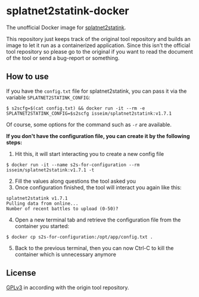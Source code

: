 splatnet2statink-docker
=======================

The unofficial Docker image for [splatnet2statink](https://github.com/frozenpandaman/splatnet2statink).

This repository just keeps track of the original tool repository and builds an image to let it run as a containerized application.
Since this isn't the official tool repository so please go to the original if you want to read the document of the tool or send a bug-report or something.

## How to use

If you have the `config.txt` file for splatnet2statink, you can pass it via the variable `SPLATNET2STATINK_CONFIG`: 

```
$ s2scfg=$(cat config.txt) && docker run -it --rm -e SPLATNET2STATINK_CONFIG=$s2scfg isseim/splatnet2statink:v1.7.1
```

Of course, some options for the command such as `-r` are available.

**If you don't have the configuration file, you can create it by the following steps:**

1. Hit this, it will start interacting you to create a new config file

```
$ docker run -it --name s2s-for-configuration --rm isseim/splatnet2statink:v1.7.1 -t
```

2. Fill the values along questions the tool asked you
3. Once configuration finished, the tool will interact you again like this:

```
splatnet2statink v1.7.1
Pulling data from online...
Number of recent battles to upload (0-50)?
``` 

4. Open a new terminal tab and retrieve the configuration file from the container you started:

```
$ docker cp s2s-for-configuration:/opt/app/config.txt .
```

5. Back to the previous terminal, then you can now Ctrl-C to kill the container which is unnecessary anymore

## License 

[GPLv3](https://choosealicense.com/licenses/gpl-3.0/) in according with the origin tool repository.
